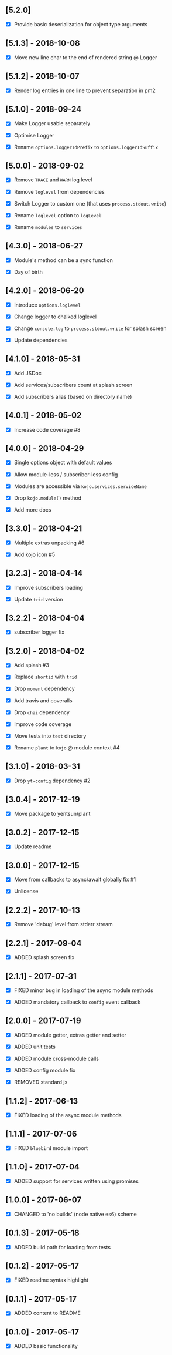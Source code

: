 [5.2.0]
-------
- [x] Provide basic deserialization for object type arguments


[5.1.3] - 2018-10-08
--------------------
- [x] Move new line char to the end of rendered string @ Logger


[5.1.2] - 2018-10-07
--------------------
- [x] Render log entries in one line to prevent separation in pm2


[5.1.0] - 2018-09-24
--------------------
- [x] Make Logger usable separately
- [x] Optimise Logger
- [x] Rename `options.loggerIdPrefix` to `options.loggerIdSuffix`


[5.0.0] - 2018-09-02
--------------------
- [x] Remove `TRACE` and `WARN` log level
- [x] Remove `loglevel` from dependencies
- [x] Switch Logger to custom one (that uses `process.stdout.write`)
- [x] Rename `loglevel` option to `logLevel`
- [x] Rename `modules` to `services`


[4.3.0] - 2018-06-27
--------------------
- [x] Module's method can be a sync function
- [x] Day of birth


[4.2.0] - 2018-06-20
--------------------
- [x] Introduce `options.loglevel`
- [x] Change logger to chalked loglevel
- [x] Change `console.log` to `process.stdout.write` for splash screen
- [x] Update dependencies


[4.1.0] - 2018-05-31
--------------------
- [x] Add JSDoc
- [x] Add services/subscribers count at splash screen
- [x] Add subscribers alias (based on directory name)


[4.0.1] - 2018-05-02
--------------------
- [x] Increase code coverage #8


[4.0.0] - 2018-04-29
--------------------
- [x] Single options object with default values
- [x] Allow module-less / subscriber-less config
- [x] Modules are accessible via `kojo.services.serviceName`
- [x] Drop `kojo.module()` method
- [x] Add more docs


[3.3.0] - 2018-04-21
--------------------
- [x] Multiple extras unpacking #6
- [x] Add kojo icon #5


[3.2.3] - 2018-04-14
--------------------
- [x] Improve subscribers loading
- [x] Update `trid` version


[3.2.2] - 2018-04-04
--------------------
- [x] subscriber logger fix


[3.2.0] - 2018-04-02
--------------------
- [x] Add splash #3
- [x] Replace `shortid` with `trid`
- [x] Drop `moment` dependency
- [x] Add travis and coveralls
- [x] Drop `chai` dependency
- [x] Improve code coverage
- [x] Move tests into `test` directory
- [x] Rename `plant` to `kojo` @ module context #4


[3.1.0] - 2018-03-31
--------------------
- [x] Drop `yt-config` dependency #2


[3.0.4] - 2017-12-19
-------------------
- [x] Move package to yentsun/plant


[3.0.2] - 2017-12-15
--------------------
- [x] Update readme


[3.0.0] - 2017-12-15
--------------------
- [x] Move from callbacks to async/await globally fix #1
- [x] Unlicense


[2.2.2] - 2017-10-13
--------------------
- [x] Remove 'debug' level from stderr stream


[2.2.1] - 2017-09-04
--------------------
- [x] ADDED splash screen fix


[2.1.1] - 2017-07-31
--------------------
- [x] FIXED minor bug in loading of the async module methods
- [x] ADDED mandatory callback to `config` event callback


[2.0.0] - 2017-07-19
--------------------
- [x] ADDED module getter, extras getter and setter
- [x] ADDED unit tests
- [x] ADDED module cross-module calls
- [x] ADDED config module fix
- [x] REMOVED standard js


[1.1.2] - 2017-06-13
--------------------
- [x] FIXED loading of the async module methods


[1.1.1] - 2017-07-06
--------------------
- [x] FIXED `bluebird` module import


[1.1.0] - 2017-07-04
--------------------
- [x] ADDED support for services written using promises


[1.0.0] - 2017-06-07
--------------------
- [x] CHANGED to 'no builds' (node native es6) scheme


[0.1.3] - 2017-05-18
--------------------
- [x] ADDED build path for loading from tests


[0.1.2] - 2017-05-17
--------------------
- [x] FIXED readme syntax highlight


[0.1.1] - 2017-05-17
--------------------
- [x] ADDED content to README


[0.1.0] - 2017-05-17
--------------------
- [x] ADDED basic functionality
